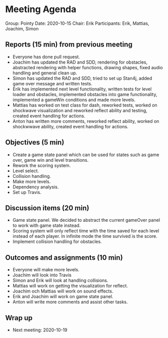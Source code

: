 # Meeting Agenda

Group: Pointy
Date: 2020-10-15
Chair: Erik
Participants: Erik, Mattias, Joachim, Simon

## Reports (15 min) from previous meeting

- Everyone has done pull request.
- Joachim has updated the RAD and SDD, rendering for obstacles, abstracted rendering with helper functions, drawing shapes, fixed audio handling and general clean up.
- Simon has updated the RAD and SDD, tried to set up Stan4j, added game over message and written tests.
- Erik has implemented next level functionality, written tests for level loader and obstacles, implemented obstacles into game functionality, implemented a gameWin conditions and made more levels.
- Mattias has worked on test class for dash, reworked tests, worked on shockwave visualization and reworked reflect ability and testing, created event handling for actions.
- Anton has written more comments, reworked reflect ability, worked on shockwwave ability, created event handling for actions.



## Objectives (5 min) 

- Create a game state panel which can be used for states such as game over, game win and level transitions.
- Rework the scoring system.
- Level select.
- Collision handling.
- Make more levels.
- Dependency analysis.
- Set up Travis.


## Discussion items (20 min)

- Game state panel. We decided to abstract the current gameOver panel to work with game state instead. 
- Scoring system will only reflect time with the time saved for each level instead of each player. In infinite mode the time survived is the score.
- Implement collision handling for obstacles.


## Outcomes and assignments (10 min)

- Everyone will make more levels.
- Joachim will look into Travis
- Simon and Erik will look at handling collisions.
- Mattias will work on getting the visualization for reflect.
- Joachim och Mattias will work on sound effects.
- Erik and Joachim will work on game state panel. 
- Anton will write more comments and assist other tasks. 


## Wrap up

- Next meeting: 2020-10-19
